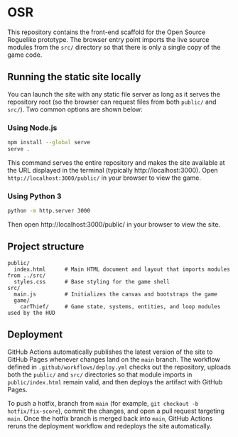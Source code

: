 # OSR

This repository contains the front-end scaffold for the Open Source Roguelike prototype.
The browser entry point imports the live source modules from the `src/` directory so that
there is only a single copy of the game code.

## Running the static site locally

You can launch the site with any static file server as long as it serves the repository
root (so the browser can request files from both `public/` and `src/`). Two common options
are shown below:

### Using Node.js

```bash
npm install --global serve
serve .
```

This command serves the entire repository and makes the site available at the URL displayed
in the terminal (typically http://localhost:3000). Open `http://localhost:3000/public/` in
your browser to view the game.

### Using Python 3

```bash
python -m http.server 3000
```

Then open http://localhost:3000/public/ in your browser to view the site.

## Project structure

```
public/
  index.html      # Main HTML document and layout that imports modules from ../src/
  styles.css      # Base styling for the game shell
src/
  main.js         # Initializes the canvas and bootstraps the game
  game/
    carThief/     # Game state, systems, entities, and loop modules used by the HUD
```

## Deployment

GitHub Actions automatically publishes the latest version of the site to GitHub Pages
whenever changes land on the `main` branch. The workflow defined in
`.github/workflows/deploy.yml` checks out the repository, uploads both the `public/`
and `src/` directories so that module imports in `public/index.html` remain valid, and
then deploys the artifact with GitHub Pages.

To push a hotfix, branch from `main` (for example, `git checkout -b hotfix/fix-score`),
commit the changes, and open a pull request targeting `main`. Once the hotfix branch is
merged back into `main`, GitHub Actions reruns the deployment workflow and redeploys the
site automatically.

